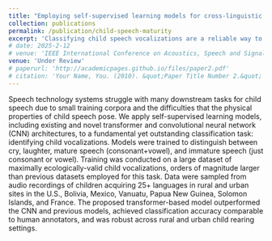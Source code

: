 ```yaml
---
title: "Employing self-supervised learning models for cross-linguistic child speech maturity classification"
collection: publications
permalink: /publication/child-speech-maturity
excerpt: 'Classifying child speech vocalizations are a reliable way to track child speech maturity, but doing so requires extensive professional experience and resources which thus prevents underserved populations from accessing care that would identify at-risk children with speech delays and disorder. We apply self-supervised learning models, including existing and novel transformer and convolutional neural network (CNN) architectures, to the fundamental yet outstanding classification task of identifying child vocalizations.'
# date: 2025-2-12
# venue: 'IEEE International Conference on Acoustics, Speech and Signal Processing 2025'
venue: 'Under Review'
# paperurl: 'http://academicpages.github.io/files/paper2.pdf'
# citation: 'Your Name, You. (2010). &quot;Paper Title Number 2.&quot; <i>Journal 1</i>. 1(2).'
---
```


Speech technology systems struggle with many downstream tasks for child speech due to small training corpora and the difficulties that the physical properties of child speech pose. We apply self-supervised learning models, including existing and novel transformer and convolutional neural network (CNN) architectures, to a fundamental yet outstanding classification task: identifying child vocalizations. Models were trained to distinguish between cry, laughter, mature speech (consonant+vowel), and immature speech (just consonant or vowel). Training was conducted on a large dataset of maximally ecologically-valid child vocalizations, orders of magnitude larger than previous datasets employed for this task. Data were sampled from audio recordings of children acquiring 25+ languages in rural and urban sites in the U.S., Bolivia, Mexico, Vanuatu, Papua New Guinea, Solomon Islands, and France. The proposed transformer-based model outperformed the CNN and previous models, achieved classification accuracy comparable to human annotators, and was robust across rural and urban child rearing settings.
